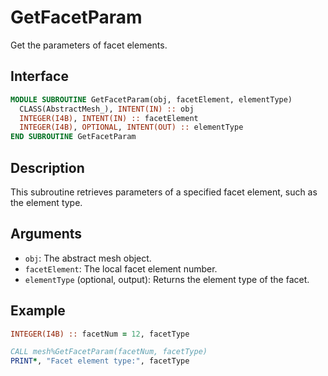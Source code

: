 # GetFacetParam

Get the parameters of facet elements.

## Interface

```fortran
MODULE SUBROUTINE GetFacetParam(obj, facetElement, elementType)
  CLASS(AbstractMesh_), INTENT(IN) :: obj
  INTEGER(I4B), INTENT(IN) :: facetElement
  INTEGER(I4B), OPTIONAL, INTENT(OUT) :: elementType
END SUBROUTINE GetFacetParam
```

## Description

This subroutine retrieves parameters of a specified facet element, such as the element type.

## Arguments

- `obj`: The abstract mesh object.
- `facetElement`: The local facet element number.
- `elementType` (optional, output): Returns the element type of the facet.

## Example

```fortran
INTEGER(I4B) :: facetNum = 12, facetType

CALL mesh%GetFacetParam(facetNum, facetType)
PRINT*, "Facet element type:", facetType
```
